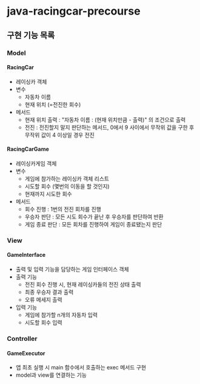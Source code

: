 # java-racingcar-precourse

## 구현 기능 목록

### Model

#### RacingCar

- 레이싱카 객체
- 변수 
  - 자동차 이름
  - 현재 위치 (=전진한 회수)
- 메서드
  - 현재 위치 출력 : "자동차 이름 : (현재 위치만큼 - 출력)" 의 조건으로 출력
  - 전진 : 전진할지 말지 판단하는 메서드, 0에서 9 사이에서 무작위 값을 구한 후 무작위 값이 4 이상일 경우 전진
  

#### RacingCarGame

- 레이싱카게임 객체
- 변수
  - 게임에 참가하는 레이싱카 객체 리스트
  - 시도할 회수 (몇번의 이동을 할 것인지)
  - 현재까지 시도한 회수
- 메서드
  - 회수 진행 : 1번의 전진 회차를 진행
  - 우승자 판단 : 모든 시도 회수가 끝난 후 우승자를 판단하여 반환
  - 게임 종료 판단 : 모든 회차를 진행하여 게임이 종료됐는지 판단

### View

#### GameInterface

- 출력 및 입력 기능을 담당하는 게임 인터페이스 객체
- 출력 기능
  - 전진 회수 진행 시, 현재 레이싱카들의 전진 상태 출력 
  - 최종 우승자 결과 출력
  - 오류 메세지 출력
- 입력 기능
  - 게임에 참가할 n개의 자동차 입력
  - 시도할 회수 입력

### Controller

#### GameExecutor

- 앱 최초 실행 시 main 함수에서 호출하는 exec 메서드 구현
- model과 view를 연결하는 기능